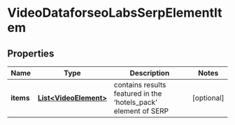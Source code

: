 

# VideoDataforseoLabsSerpElementItem


## Properties

| Name | Type | Description | Notes |
|------------ | ------------- | ------------- | -------------|
|**items** | [**List&lt;VideoElement&gt;**](VideoElement.md) | contains results featured in the ‘hotels_pack’ element of SERP |  [optional] |



